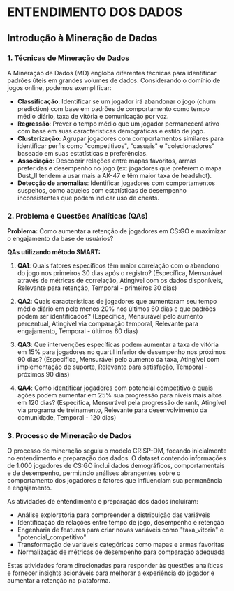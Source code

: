 # ENTENDIMENTO DOS DADOS
## Introdução à Mineração de Dados

### 1. Técnicas de Mineração de Dados

A Mineração de Dados (MD) engloba diferentes técnicas para identificar padrões úteis em grandes volumes de dados. Considerando o domínio de jogos online, podemos exemplificar:

- **Classificação**: Identificar se um jogador irá abandonar o jogo (churn prediction) com base em padrões de comportamento como tempo médio diário, taxa de vitória e comunicação por voz.
- **Regressão**: Prever o tempo médio que um jogador permanecerá ativo com base em suas características demográficas e estilo de jogo.
- **Clusterização**: Agrupar jogadores com comportamentos similares para identificar perfis como "competitivos", "casuais" e "colecionadores" baseado em suas estatísticas e preferências.
- **Associação**: Descobrir relações entre mapas favoritos, armas preferidas e desempenho no jogo (ex: jogadores que preferem o mapa Dust_II tendem a usar mais a AK-47 e têm maior taxa de headshot).
- **Detecção de anomalias**: Identificar jogadores com comportamentos suspeitos, como aqueles com estatísticas de desempenho inconsistentes que podem indicar uso de cheats.

### 2. Problema e Questões Analíticas (QAs)

**Problema:** Como aumentar a retenção de jogadores em CS:GO e maximizar o engajamento da base de usuários?

**QAs utilizando método SMART:**

1. **QA1**: Quais fatores específicos têm maior correlação com o abandono do jogo nos primeiros 30 dias após o registro? (Específica, Mensurável através de métricas de correlação, Atingível com os dados disponíveis, Relevante para retenção, Temporal - primeiros 30 dias)

2. **QA2**: Quais características de jogadores que aumentaram seu tempo médio diário em pelo menos 20% nos últimos 60 dias e que padrões podem ser identificados? (Específica, Mensurável pelo aumento percentual, Atingível via comparação temporal, Relevante para engajamento, Temporal - últimos 60 dias)

3. **QA3**: Que intervenções específicas podem aumentar a taxa de vitória em 15% para jogadores no quartil inferior de desempenho nos próximos 90 dias? (Específica, Mensurável pelo aumento da taxa, Atingível com implementação de suporte, Relevante para satisfação, Temporal - próximos 90 dias)

4. **QA4**: Como identificar jogadores com potencial competitivo e quais ações podem aumentar em 25% sua progressão para níveis mais altos em 120 dias? (Específica, Mensurável pela progressão de rank, Atingível via programa de treinamento, Relevante para desenvolvimento da comunidade, Temporal - 120 dias)

### 3. Processo de Mineração de Dados

O processo de mineração seguiu o modelo CRISP-DM, focando inicialmente no entendimento e preparação dos dados. O dataset contendo informações de 1.000 jogadores de CS:GO inclui dados demográficos, comportamentais e de desempenho, permitindo análises abrangentes sobre o comportamento dos jogadores e fatores que influenciam sua permanência e engajamento.

As atividades de entendimento e preparação dos dados incluíram:
- Análise exploratória para compreender a distribuição das variáveis
- Identificação de relações entre tempo de jogo, desempenho e retenção
- Engenharia de features para criar novas variáveis como "taxa_vitoria" e "potencial_competitivo"
- Transformação de variáveis categóricas como mapas e armas favoritas
- Normalização de métricas de desempenho para comparação adequada

Estas atividades foram direcionadas para responder às questões analíticas e fornecer insights acionáveis para melhorar a experiência do jogador e aumentar a retenção na plataforma.
